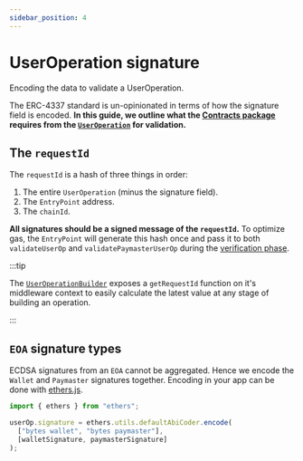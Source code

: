 ```yaml
---
sidebar_position: 4
---
```


# UserOperation signature

Encoding the data to validate a UserOperation.

The ERC-4337 standard is un-opinionated in terms of how the signature field is encoded. **In this guide, we outline what the [Contracts package](/docs/category/contracts) requires from the [`UserOperation`](../introduction/erc-4337-overview.md#useroperation) for validation.**

## The `requestId`

The `requestId` is a hash of three things in order:

1. The entire `UserOperation` (minus the signature field).
2. The `EntryPoint` address.
3. The `chainId`.

**All signatures should be a signed message of the `requestId`.** To optimize gas, the `EntryPoint` will generate this hash once and pass it to both `validateUserOp` and `validatePaymasterUserOp` during the [verification phase](../introduction/erc-4337-overview.md#entrypoint).

:::tip

The [`UserOperationBuilder`](../packages/client-sdk/useroperation.md#useroperationbuilder) exposes a `getRequestId` function on it's middleware context to easily calculate the latest value at any stage of building an operation.

:::

## `EOA` signature types

ECDSA signatures from an `EOA` cannot be aggregated. Hence we encode the `Wallet` and `Paymaster` signatures together. Encoding in your app can be done with [ethers.js](https://docs.ethers.io/).

```typescript
import { ethers } from "ethers";

userOp.signature = ethers.utils.defaultAbiCoder.encode(
  ["bytes wallet", "bytes paymaster"],
  [walletSignature, paymasterSignature]
);
```
